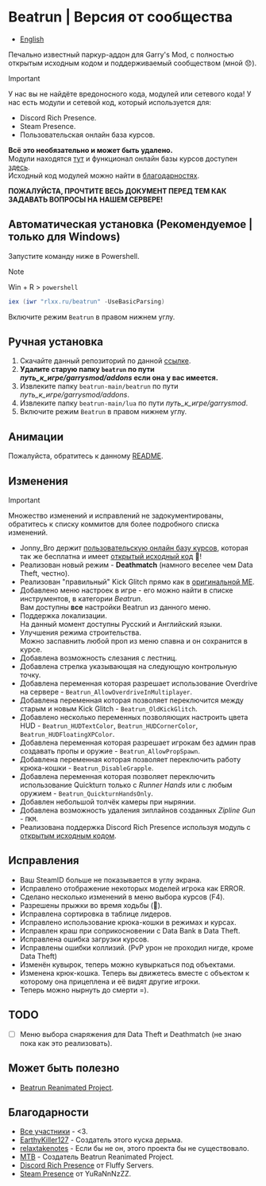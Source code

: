 # Beatrun | Версия от сообщества

* [English](./README.md)

Печально известный паркур-аддон для Garry's Mod, с полностью открытым исходным кодом и поддерживаемый сообществом (мной 😞).

> [!IMPORTANT]
> У нас вы не найдёте вредоносного кода, модулей или сетевого кода! У нас есть модули и сетевой код, который используется для:
>
> * Discord Rich Presence.
> * Steam Presence.
> * Пользовательская онлайн база курсов.
>
> **Всё это необязательно и может быть удалено.**\
> Модули находятся [тут](https://github.com/JonnyBro/beatrun/tree/main/lua/bin) и функционал онлайн базы курсов доступен [здесь](https://github.com/JonnyBro/beatrun/blob/main/beatrun/gamemodes/beatrun/gamemode/cl/CoursesDatabase.lua).\
> Исходный код модулей можно найти в [благодарностях](#благодарности).

**ПОЖАЛУЙСТА, ПРОЧТИТЕ ВЕСЬ ДОКУМЕНТ ПЕРЕД ТЕМ КАК ЗАДАВАТЬ ВОПРОСЫ НА НАШЕМ СЕРВЕРЕ!**

## Автоматическая установка (Рекомендуемое | только для Windows)

Запустите команду ниже в Powershell.
> [!NOTE]
> Win + R > `powershell`

```powershell
iex (iwr "rlxx.ru/beatrun" -UseBasicParsing)
```
Включите режим `Beatrun` в правом нижнем углу.

## Ручная установка

1. Скачайте данный репозиторий по данной [ссылке](https://github.com/JonnyBro/beatrun/archive/refs/heads/master.zip).
2. **Удалите старую папку `beatrun` по пути *путь_к_игре/garrysmod/addons* если она у вас имеется.**
3. Извлеките папку `beatrun-main/beatrun` по пути *путь_к_игре/garrysmod/addons*.
4. Извлеките папку `beatrun-main/lua` по пути *путь_к_игре/garrysmod*.
5. Включите режим `Beatrun` в правом нижнем углу.

## Анимации

Пожалуйста, обратитесь к данному [README](beatrun/README.md).

## Изменения

> [!IMPORTANT]
> Множество изменений и исправлений не задокументированы, обратитесь к списку коммитов для более подробного списка изменений.

* Jonny_Bro держит [пользовательскую онлайн базу курсов](https://courses.beatrun.ru), которая так же бесплатна и имеет [открытый исходный код](https://github.com/relaxtakenotes/beatrun-courses-server/) 🤯!
* Реализован новый режим - **Deathmatch** (намного веселее чем Data Theft, честно).
* Реализован "правильный" Kick Glitch прямо как в [оригинальной ME](https://www.youtube.com/watch?v=zK5y3NBUStc).
* Добавлено меню настроек в игре - его можно найти в списке инструментов, в категории *Beatrun*.\
Вам доступны **все** настройки Beatrun из данного меню.
* Поддержка локализации.\
На данный момент доступны Русский и Английский языки.
* Улучшения режима строительства.\
Можно заспавнить любой проп из меню спавна и он сохранится в курсе.
* Добавлена возможность слезания с лестниц.
* Добавлена стрелка указывающая на следующую контрольную точку.
* Добавлена переменная которая разрешает использование Overdrive на сервере - `Beatrun_AllowOverdriveInMultiplayer`.
* Добавлена переменная которая позволяет переключится между старым и новым Kick Glitch - `Beatrun_OldKickGlitch`.
* Добавлено несколько переменных позволяющих настроить цвета HUD - `Beatrun_HUDTextColor`, `Beatrun_HUDCornerColor`, `Beatrun_HUDFloatingXPColor`.
* Добавлена переменная которая разрешает игрокам без админ прав создавать пропы и оружие - `Beatrun_AllowPropSpawn`.
* Добавлена переменная которая позволяет переключить работу крюка-кошки - `Beatrun_DisableGrapple`.
* Добавлена переменная которая позволяет переключить использование Quickturn только с *Runner Hands* или с любым оружием - `Beatrun_QuickturnHandsOnly`.
* Добавлен небольшой толчёк камеры при нырянии.
* Добавлена возможность удаления зиплайнов созданных *Zipline Gun* - `ПКМ`.
* Реализована поддержка Discord Rich Presence используя модуль с [открытым исходным кодом](#благодарности).

## Исправления

* Ваш SteamID больше не показывается в углу экрана.
* Исправлено отображение некоторых моделей игрока как ERROR.
* Сделано несколько изменений в меню выбора курсов (F4).
* Разрешены прыжки во время ходьбы (🤷).
* Исправлена сортировка в таблице лидеров.
* Исправлено использование крюка-кошки в режимах и курсах.
* Исправлен краш при соприкосновении с Data Bank в Data Theft.
* Исправлена ошибка загрузки курсов.
* Исправлены ошибки коллизий. (PvP урон не проходил нигде, кроме Data Theft)
* Изменён кувырок, теперь можно кувыркаться под объектами.
* Изменена крюк-кошка. Теперь вы движетесь вместе с объектом к которому она прицеплена и её видят другие игроки.
* Теперь можно нырнуть до смерти =).

## TODO

* [ ] Меню выбора снаряжения для Data Theft и Deathmatch (не знаю пока как это реализовать).

## Может быть полезно

* [Beatrun Reanimated Project](https://github.com/JonnyBro/beatrun-anims).

## Благодарности

* [Все участники](https://github.com/JonnyBro/beatrun/graphs/contributors) - <3.
* [EarthyKiller127](https://www.youtube.com/channel/UCiFqPwGo4x0J65xafIaECDQ) - Создатель этого куска дерьма.
* [relaxtakenotes](https://github.com/relaxtakenotes) - Если бы не он, этого проекта бы не существовало.
* [MTB](https://www.youtube.com/@MTB396) - Создатель Beatrun Reanimated Project.
* [Discord Rich Presence](https://github.com/fluffy-servers/gmod-discord-rpc) от Fluffy Servers.
* [Steam Presence](https://github.com/YuRaNnNzZZ/gmcl_steamrichpresencer) от YuRaNnNzZZ.

